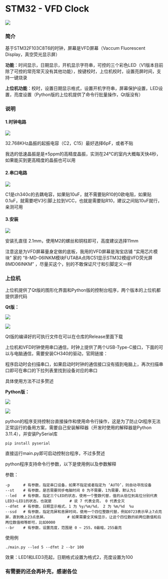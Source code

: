 # STM32 - VFD Clock

![](./pics/clock.png)

### 简介

基于STM32F103C8T6的时钟，屏幕是VFD屏幕（Vaccum Fluorescent Display，真空荧光显示屏）

**功能**：时间显示，日期显示，开机显示字符串，可控的三个彩色LED（V1版本目前除了可控的常亮常灭没有其他功能），按键校时，上位机校时，设置亮屏时间，支持一键烧录

**上位机功能**：校时，设置日期显示格式，设置开机字符串，屏幕保护设置，LED设置，亮度设置（Python版的上位机提供了命令行批量操作，Qt版没有）

### 说明

#### **1.时钟电路**

![](./pics/ss_sch_clock.png)

32.768KHz晶振的起振电容（C2，C15）最好选择6pF，或者不贴

我选的低速晶振是是±5ppm的高精度晶振，实测在24℃的室内大概每天快4秒，如果能买到更高精度的晶振也可以用

#### **2.串口电路**

![](./pics/ss_sch_uart.png)

C1是ch340c的去耦电容，如果贴10uF，就不需要贴R10的0欧电阻，如果贴0.1uF，就需要吧V3引脚上拉到VCC，也就是需要贴R10，建议之间贴10uF就行，亲测可用

#### **3.安装**

![](./pics/ss_pcb_size.png)

安装孔直径 2.1mm，使用M2的螺丝和铜柱即可，高度建议选择11mm

注意这是为VFD屏幕量身定做的底板，我用的VFD屏幕是淘宝店铺  “实用芯片模块”  家的  “8-MD-06INKM模块FUTABA点阵C51显示STM32模组VFD荧光屏8MD06INKM” ，尽量买这个，别的不敢保证尺寸和引脚定义一样

### 上位机

上位机提供了Qt版的图形化界面和Python版的控制台程序，两个版本的上位机都提供源代码

**Qt版：**

![](./pics/ss_qt_page1.png)

![](./pics/ss_qt_page2.png)

Qt版的编译好的可执行文件在可以在仓库的Release里面下载

上位机和VFD时钟使用串口通信，时钟上提供了两个USB-Type-C接口，下面的可以与电脑通信，需要安装CH340的驱动，官网链接：

[CH340C驱动程序下载链接]: https://www.wch.cn/products/CH340.html?

程序启动时会扫描串口，如果启动时时钟的通信接口没有插到电脑上，再次扫描串口即可在串口的下拉列表里找到设备对应的串口

具体使用方法不过多赘述

**Python版：**

![](./pics/ss_py_ui.png)

![](./pics/ss_py_cli.png)

python的程序支持控制台直接操作和使用命令行操作，这是为了防止Qt程序无法正常运行的备用方案，需要自己安装解释器（开发时使用的解释器是Python 3.11.4），并安装PySerial库

```
pip install pyserial
```

直接运行main.py即可启动控制台程序，不过多赘述

python程序支持命令行参数，以下是使用例以及参数解释

参数：

```
-p		# 有参数，指定串口设备，如果不指定或者指定为 ‘AUTO’，则自动寻找设备
--st	# 有参数，是否需要同步电脑时间 0 为不需要，1为需要，默认为1
--led	# 有参数，指定三个LED的状态，使用一个整数代替，值的从低位到高位分别代表LED3~LED1的状态，也就是		  # 说 7 代表全亮， 0 代表全灭
--dfmt	# 有参数，日期显示格式，1 为 %y/%m/%d， 2 为 %m/%d  %u
--ssd	# 有参数，指定亮屏和息屏时间，使用一个四位整数代替，例如0723表示早上7点亮屏，直到晚上23点息屏。         # 如果需要全天候显示，让这个四位数的前两位数值和后两位数值相等即可，比如0000
--br 	# 有参数，设置亮度，范围是 0 ~ 255，0最暗，255最亮
```

使用例

```
./main.py --led 5 --dfmt 2 --br 100
```

效果：LED1和LED3亮起，日期格式设置为格式2，亮度设置为100

### 有需要的还会再补充，感谢各位